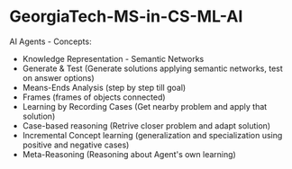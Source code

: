 # GeorgiaTech-MS-in-CS-ML-AI
AI Agents - Concepts: 
 * Knowledge Representation - Semantic Networks 
 * Generate & Test (Generate solutions applying semantic networks, test on answer options)
 * Means-Ends Analysis (step by step till goal)
 * Frames (frames of objects connected)
 * Learning by Recording Cases (Get nearby problem and apply that solution)
 * Case-based reasoning (Retrive closer problem and adapt solution)
 * Incremental Concept learning (generalization and specialization using positive and negative cases)
 * Meta-Reasoning (Reasoning about Agent's own learning)

